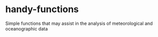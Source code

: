 # handy-functions
Simple functions that may assist in the analysis of meteorological and oceanographic data
